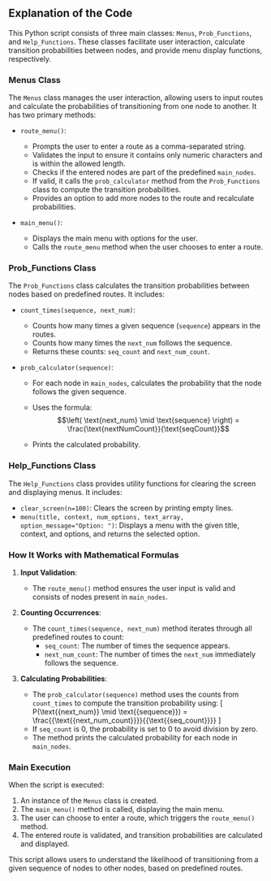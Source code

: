 ## Explanation of the Code

This Python script consists of three main classes: `Menus`, `Prob_Functions`, and `Help_Functions`. These classes facilitate user interaction, calculate transition probabilities between nodes, and provide menu display functions, respectively.

### Menus Class

The `Menus` class manages the user interaction, allowing users to input routes and calculate the probabilities of transitioning from one node to another. It has two primary methods:

- `route_menu()`: 
  - Prompts the user to enter a route as a comma-separated string.
  - Validates the input to ensure it contains only numeric characters and is within the allowed length.
  - Checks if the entered nodes are part of the predefined `main_nodes`.
  - If valid, it calls the `prob_calculator` method from the `Prob_Functions` class to compute the transition probabilities.
  - Provides an option to add more nodes to the route and recalculate probabilities.

- `main_menu()`: 
  - Displays the main menu with options for the user.
  - Calls the `route_menu` method when the user chooses to enter a route.

### Prob_Functions Class

The `Prob_Functions` class calculates the transition probabilities between nodes based on predefined routes. It includes:

- `count_times(sequence, next_num)`:
  - Counts how many times a given sequence (`sequence`) appears in the routes.
  - Counts how many times the `next_num` follows the sequence.
  - Returns these counts: `seq_count` and `next_num_count`.

- `prob_calculator(sequence)`:
  - For each node in `main_nodes`, calculates the probability that the node follows the given sequence.
  - Uses the formula:
$$\left( \text{next_num} \mid \text{sequence} \right) = \frac{\text{nextNumCount}}{\text{seqCount}}$$




  - Prints the calculated probability.

### Help_Functions Class

The `Help_Functions` class provides utility functions for clearing the screen and displaying menus. It includes:

- `clear_screen(n=100)`: Clears the screen by printing empty lines.
- `menu(title, context, num_options, text_array, option_message="Option: ")`: Displays a menu with the given title, context, and options, and returns the selected option.

### How It Works with Mathematical Formulas

1. **Input Validation**:
   - The `route_menu()` method ensures the user input is valid and consists of nodes present in `main_nodes`.

2. **Counting Occurrences**:
   - The `count_times(sequence, next_num)` method iterates through all predefined routes to count:
     - `seq_count`: The number of times the sequence appears.
     - `next_num_count`: The number of times the `next_num` immediately follows the sequence.

3. **Calculating Probabilities**:
   - The `prob_calculator(sequence)` method uses the counts from `count_times` to compute the transition probability using:
     \[
     P(\text{{next\_num}} \mid \text{{sequence}}) = \frac{{\text{{next\_num\_count}}}}{{\text{{seq\_count}}}}
     \]
   - If `seq_count` is 0, the probability is set to 0 to avoid division by zero.
   - The method prints the calculated probability for each node in `main_nodes`.

### Main Execution

When the script is executed:

1. An instance of the `Menus` class is created.
2. The `main_menu()` method is called, displaying the main menu.
3. The user can choose to enter a route, which triggers the `route_menu()` method.
4. The entered route is validated, and transition probabilities are calculated and displayed.

This script allows users to understand the likelihood of transitioning from a given sequence of nodes to other nodes, based on predefined routes.
